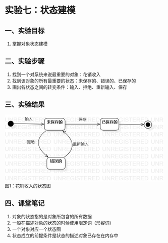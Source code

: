 # 实验七：状态建模
## 一、实验目标
1. 掌握对象状态建模

## 二、实验步骤
1. 找到一个对系统来说最重要的对象：花销收入   
2. 找到该对象的所有最重要的状态：未保存的、错误的、已保存的  
3. 画出各状态之间的转变条件：输入、拒绝、重新输入、保存  

## 三、实验结果
![花销收入的状态图](./Lab7.jpg)  
图1：花销收入的状态图  

## 四、课堂笔记  
1. 对象的状态指的是对象所包含的所有数据  
2. 一般在描述对象的状态的时候使用限定词（形容词）
3. 一个对象对应一个状态图
4. 状态成立的前提条件是状态的描述对象已存在在内存中

